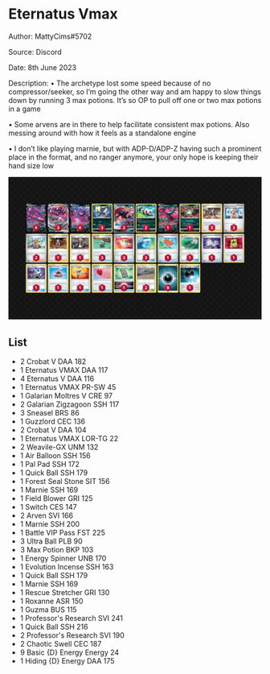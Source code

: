 # Eternatus Vmax

Author: MattyCims#5702

Source: Discord

Date: 8th June 2023

Description:
• The archetype lost some speed because of no compressor/seeker, so I’m going the other way and am happy to slow things down by running 3 max potions. It’s so OP to pull off one or two max potions in a game

• Some arvens are in there to help facilitate consistent max potions. Also messing around with how it feels as a standalone engine

• I don’t like playing marnie, but with ADP-D/ADP-Z having such a prominent place in the format, and no ranger anymore, your only hope is keeping their hand size low

![decklist](../images/../../images/SVI/Eternatus%20Vmax/1-%20Eternatus%20Vmax.png)

## List

* 2 Crobat V DAA 182
* 1 Eternatus VMAX DAA 117
* 4 Eternatus V DAA 116
* 1 Eternatus VMAX PR-SW 45
* 1 Galarian Moltres V CRE 97
* 2 Galarian Zigzagoon SSH 117
* 3 Sneasel BRS 86
* 1 Guzzlord CEC 136
* 2 Crobat V DAA 104
* 1 Eternatus VMAX LOR-TG 22
* 2 Weavile-GX UNM 132
* 1 Air Balloon SSH 156
* 1 Pal Pad SSH 172
* 1 Quick Ball SSH 179
* 1 Forest Seal Stone SIT 156
* 1 Marnie SSH 169
* 1 Field Blower GRI 125
* 1 Switch CES 147
* 2 Arven SVI 166
* 1 Marnie SSH 200
* 1 Battle VIP Pass FST 225
* 3 Ultra Ball PLB 90
* 3 Max Potion BKP 103
* 1 Energy Spinner UNB 170
* 1 Evolution Incense SSH 163
* 1 Quick Ball SSH 179
* 1 Marnie SSH 169
* 1 Rescue Stretcher GRI 130
* 1 Roxanne ASR 150
* 1 Guzma BUS 115
* 1 Professor's Research SVI 241
* 1 Quick Ball SSH 216
* 2 Professor's Research SVI 190
* 2 Chaotic Swell CEC 187
* 9 Basic {D} Energy Energy 24
* 1 Hiding {D} Energy DAA 175
